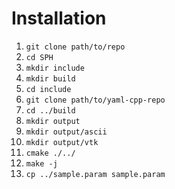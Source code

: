 # Installation
1. ```git clone path/to/repo```
2. ```cd SPH```
3. ```mkdir include```
3. ```mkdir build```
4. ```cd include```
5. ```git clone path/to/yaml-cpp-repo```
6. ```cd ../build```
7. ```mkdir output```
7. ```mkdir output/ascii```
7. ```mkdir output/vtk```
7. ```cmake ./../```
8. ```make -j```
9. ```cp ../sample.param sample.param```
